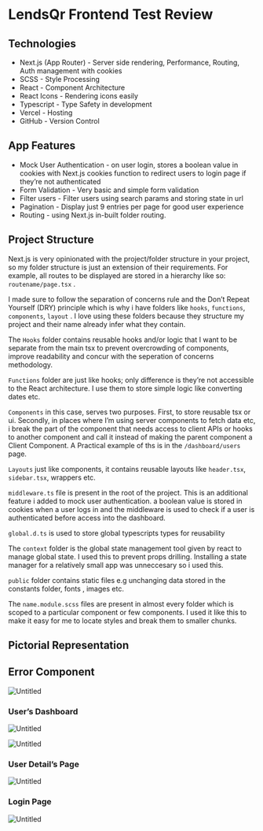 # LendsQr Frontend Test Review

## Technologies

- Next.js (App Router) - Server side rendering, Performance, Routing, Auth management with cookies
- SCSS - Style Processing
- React - Component Architecture
- React Icons - Rendering icons easily
- Typescript - Type Safety in development
- Vercel - Hosting
- GitHub - Version Control

## App Features

- Mock User Authentication - on user login, stores a boolean value in cookies with Next.js cookies function to redirect users to login page if they’re not authenticated
- Form Validation - Very basic and simple form validation
- Filter users - Filter users using search params and storing state in url
- Pagination - Display just 9 entries per page for good user experience
- Routing - using Next.js in-built folder routing.

## Project Structure

Next.js is very opinionated with the project/folder structure in your project, so my folder structure is just an extension of their requirements. For example, all routes to be displayed are stored in a hierarchy like so: `routename/page.tsx` .

I made sure to follow the separation of concerns rule and the Don’t Repeat Yourself (DRY) principle which is why i have folders like `hooks`, `functions`, `components`, `layout` . I love using these folders because they structure my project and their name already infer what they contain.

The `Hooks` folder contains reusable hooks and/or logic that I want to be separate from the main tsx to prevent overcrowding of components, improve readability and concur with the seperation of concerns methodology.

`Functions` folder are just like hooks; only difference is they’re not accessible to the React architecture. I use them to store simple logic like converting dates etc.

`Components` in this case, serves two purposes. First, to store reusable tsx or ui. Secondly, in places where I’m using server components to fetch data etc, i break the part of the component that needs access to client APIs or hooks to another component and call it instead of making the parent component a Client Component. A Practical example of ths is in the `/dashboard/users` page.

`Layouts` just like components, it contains reusable layouts like `header.tsx`, `sidebar.tsx`, wrappers etc.

`middleware.ts` file is present in the root of the project. This is an additional feature i added to mock user authentication. a boolean value is stored in cookies when a user logs in and the middleware is used to check if a user is authenticated before access into the dashboard.

`global.d.ts` is used to store global typescripts types for reusability

The `context` folder is the global state management tool given by react to manage global state. I used this to prevent props drilling. Installing a state manager for a relatively small app was unneccesary so i used this.

`public` folder contains static files e.g unchanging data stored in the constants folder, fonts , images etc.

The `name.module.scss` files are present in almost every folder which is scoped to a particular component or few components. I used it like this to make it easy for me to locate styles and break them to smaller chunks.

## **Pictorial Representation**

## Error Component

![Untitled](LendsQr%20Frontend%20Test%20Review%20c6bca2ad253e4358b5d33e16b89fff6d/Untitled.png)

### User’s Dashboard

![Untitled](LendsQr%20Frontend%20Test%20Review%20c6bca2ad253e4358b5d33e16b89fff6d/Untitled%201.png)

![Untitled](LendsQr%20Frontend%20Test%20Review%20c6bca2ad253e4358b5d33e16b89fff6d/Untitled%202.png)

### User Detail’s Page

![Untitled](LendsQr%20Frontend%20Test%20Review%20c6bca2ad253e4358b5d33e16b89fff6d/Untitled%203.png)

### Login Page

![Untitled](LendsQr%20Frontend%20Test%20Review%20c6bca2ad253e4358b5d33e16b89fff6d/Untitled%204.png)
